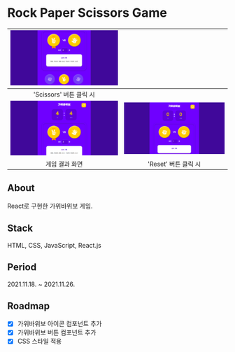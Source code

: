 # Rock Paper Scissors Game
|<img src="src/assets/click-buttons.png" alt="click buttons" />||
|:-:|:-:|
|'Scissors' 버튼 클릭 시||
|<img src="src/assets/result.png" alt="result" />|<img src="src/assets/click-reset.png" alt="click reset" />|
|게임 결과 화면|'Reset' 버튼 클릭 시|

## About
React로 구현한 가위바위보 게임.

## Stack
HTML, CSS, JavaScript, React.js

## Period
2021.11.18. ~ 2021.11.26.

## Roadmap
- [X] 가위바위보 아이콘 컴포넌트 추가
- [X] 가위바위보 버튼 컴포넌트 추가
- [X] CSS 스타일 적용
